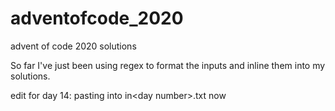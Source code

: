 # adventofcode_2020
advent of code 2020 solutions

So far I've just been using regex to format the inputs and inline them into my solutions.

edit for day 14: pasting into in\<day number\>.txt now
